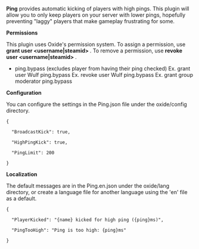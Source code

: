 **Ping**  provides automatic kicking of players with high pings. This plugin will allow you to only keep players on your server with lower pings, hopefully preventing "laggy" players that make gameplay frustrating for some.

**Permissions** 

This plugin uses Oxide's permission system. To assign a permission, use **grant user <username|steamid> <permission>** . To remove a permission, use **revoke user <username|steamid> <permission>** .


* ping.bypass (excludes player from having their ping checked)
Ex. grant user Wulf ping.bypass
Ex. revoke user Wulf ping.bypass
Ex. grant group moderator ping.bypass

**Configuration** 

You can configure the settings in the Ping.json file under the oxide/config directory.

````
{

  "BroadcastKick": true,

  "HighPingKick": true,

  "PingLimit": 200

}
````

**Localization** 

The default messages are in the Ping.en.json under the oxide/lang directory, or create a language file for another language using the 'en' file as a default.

````
{

  "PlayerKicked": "{name} kicked for high ping ({ping}ms)",

  "PingTooHigh": "Ping is too high: {ping}ms"

}
````